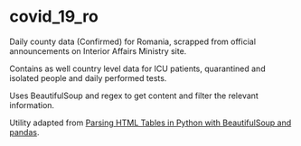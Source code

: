 # covid_19_ro

Daily county data  (Confirmed) for Romania, scrapped from official announcements on Interior Affairs Ministry site.

Contains as well country level data for ICU patients, quarantined and isolated people and daily performed tests.

Uses BeautifulSoup and regex to get content and filter the relevant information.

Utility adapted from [Parsing HTML Tables in Python with BeautifulSoup and pandas](https://srome.github.io/Parsing-HTML-Tables-in-Python-with-BeautifulSoup-and-pandas/).
